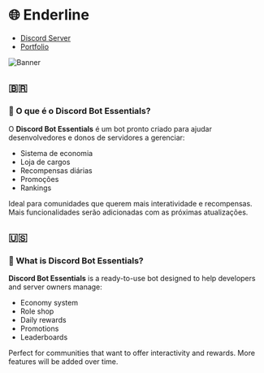 # 🌐 Enderline

- [Discord Server](https://discord.gg/3Ggh5rT8uK)
- [Portfolio](https://enderline.netlify.app/)

![Banner](https://github.com/user-attachments/assets/9065b27d-8ab8-4b45-8f61-56ea090c09e3)

## 🇧🇷 

### 📌 O que é o Discord Bot Essentials?

O **Discord Bot Essentials** é um bot pronto criado para ajudar desenvolvedores e donos de servidores a gerenciar:

- Sistema de economia  
- Loja de cargos  
- Recompensas diárias  
- Promoções  
- Rankings  

Ideal para comunidades que querem mais interatividade e recompensas. Mais funcionalidades serão adicionadas com as próximas atualizações.

## 🇺🇸 

### 📌 What is Discord Bot Essentials?

**Discord Bot Essentials** is a ready-to-use bot designed to help developers and server owners manage:

- Economy system  
- Role shop  
- Daily rewards  
- Promotions  
- Leaderboards  

Perfect for communities that want to offer interactivity and rewards. More features will be added over time.
